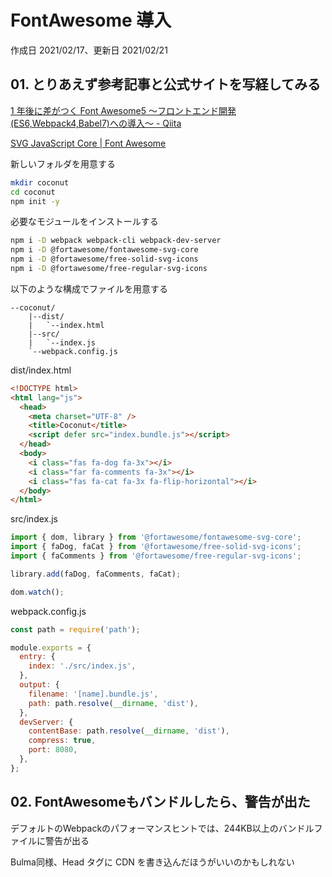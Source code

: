 # FontAwesome 導入

作成日 2021/02/17、更新日 2021/02/21

## 01. とりあえず参考記事と公式サイトを写経してみる

[1 年後に差がつく Font Awesome5 ～フロントエンド開発\(ES6,Webpack4,Babel7\)への導入～ \- Qiita](https://qiita.com/riversun/items/4faa56ac40071f638313)

[SVG JavaScript Core \| Font Awesome](https://fontawesome.com/how-to-use/on-the-web/advanced/svg-javascript-core)

新しいフォルダを用意する

```bash
mkdir coconut
cd coconut
npm init -y
```

必要なモジュールをインストールする

```bash
npm i -D webpack webpack-cli webpack-dev-server
npm i -D @fortawesome/fontawesome-svg-core
npm i -D @fortawesome/free-solid-svg-icons
npm i -D @fortawesome/free-regular-svg-icons
```

以下のような構成でファイルを用意する

```text
--coconut/
    |--dist/
    |   `--index.html
    |--src/
    |   `--index.js
    `--webpack.config.js
```

dist/index.html

```html
<!DOCTYPE html>
<html lang="js">
  <head>
    <meta charset="UTF-8" />
    <title>Coconut</title>
    <script defer src="index.bundle.js"></script>
  </head>
  <body>
    <i class="fas fa-dog fa-3x"></i>
    <i class="far fa-comments fa-3x"></i>
    <i class="fas fa-cat fa-3x fa-flip-horizontal"></i>
  </body>
</html>
```

src/index.js

```javascript
import { dom, library } from '@fortawesome/fontawesome-svg-core';
import { faDog, faCat } from '@fortawesome/free-solid-svg-icons';
import { faComments } from '@fortawesome/free-regular-svg-icons';

library.add(faDog, faComments, faCat);

dom.watch();
```

webpack.config.js

```javascript
const path = require('path');

module.exports = {
  entry: {
    index: './src/index.js',
  },
  output: {
    filename: '[name].bundle.js',
    path: path.resolve(__dirname, 'dist'),
  },
  devServer: {
    contentBase: path.resolve(__dirname, 'dist'),
    compress: true,
    port: 8080,
  },
};
```

## 02. FontAwesomeもバンドルしたら、警告が出た

デフォルトのWebpackのパフォーマンスヒントでは、244KB以上のバンドルファイルに警告が出る

Bulma同様、Head タグに CDN を書き込んだほうがいいのかもしれない

